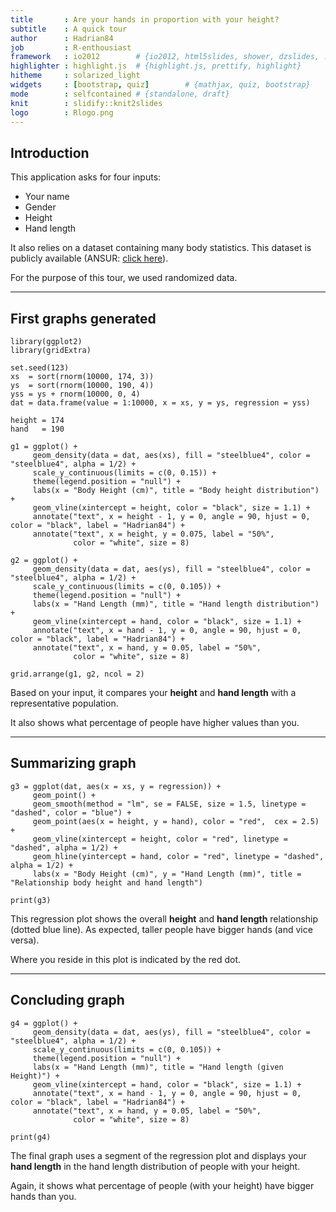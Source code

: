 ```yaml
---
title       : Are your hands in proportion with your height?
subtitle    : A quick tour
author      : Hadrian84
job         : R-enthousiast
framework   : io2012        # {io2012, html5slides, shower, dzslides, ...}
highlighter : highlight.js  # {highlight.js, prettify, highlight}
hitheme     : solarized_light 
widgets     : [bootstrap, quiz]        # {mathjax, quiz, bootstrap}
mode        : selfcontained # {standalone, draft}
knit        : slidify::knit2slides
logo        : Rlogo.png
---
```


## Introduction

This application asks for four inputs:

- Your name
- Gender
- Height
- Hand length 

It also relies on a dataset containing many body statistics. This dataset is publicly available (ANSUR: [click here](http://mreed.umtri.umich.edu/mreed/downloads.html#ansur)).

For the purpose of this tour, we used randomized data.

---

## First graphs generated

```{r, echo = FALSE, fig.height = 5, fig.align = 'left'}
library(ggplot2)
library(gridExtra)

set.seed(123)
xs  = sort(rnorm(10000, 174, 3))
ys  = sort(rnorm(10000, 190, 4))
yss = ys + rnorm(10000, 0, 4)
dat = data.frame(value = 1:10000, x = xs, y = ys, regression = yss)

height = 174
hand   = 190

g1 = ggplot() +
     geom_density(data = dat, aes(xs), fill = "steelblue4", color = "steelblue4", alpha = 1/2) +
     scale_y_continuous(limits = c(0, 0.15)) +
     theme(legend.position = "null") +
     labs(x = "Body Height (cm)", title = "Body height distribution") +
     geom_vline(xintercept = height, color = "black", size = 1.1) +
     annotate("text", x = height - 1, y = 0, angle = 90, hjust = 0, color = "black", label = "Hadrian84") +
     annotate("text", x = height, y = 0.075, label = "50%", 
              color = "white", size = 8)     

g2 = ggplot() +
     geom_density(data = dat, aes(ys), fill = "steelblue4", color = "steelblue4", alpha = 1/2) +
     scale_y_continuous(limits = c(0, 0.105)) +
     theme(legend.position = "null") +
     labs(x = "Hand Length (mm)", title = "Hand length distribution") +
     geom_vline(xintercept = hand, color = "black", size = 1.1) +
     annotate("text", x = hand - 1, y = 0, angle = 90, hjust = 0, color = "black", label = "Hadrian84") +
     annotate("text", x = hand, y = 0.05, label = "50%", 
              color = "white", size = 8)     

grid.arrange(g1, g2, ncol = 2)

```

Based on your input, it compares your **height** and **hand length** with a representative population. 

It also shows what percentage of people have higher values than you.

--- 

## Summarizing graph

```{r, echo = FALSE, fig.height = 5, fig.align = "left"}
g3 = ggplot(dat, aes(x = xs, y = regression)) +
     geom_point() +
     geom_smooth(method = "lm", se = FALSE, size = 1.5, linetype = "dashed", color = "blue") +
     geom_point(aes(x = height, y = hand), color = "red",  cex = 2.5) +
     geom_vline(xintercept = height, color = "red", linetype = "dashed", alpha = 1/2) +
     geom_hline(yintercept = hand, color = "red", linetype = "dashed", alpha = 1/2) +
     labs(x = "Body Height (cm)", y = "Hand Length (mm)", title = "Relationship body height and hand length")

print(g3)
```

This regression plot shows the overall **height** and **hand length** relationship (dotted blue line). As expected, taller people have bigger hands (and vice versa). 

Where you reside in this plot is indicated by the red dot.

--- 

## Concluding graph

```{r, echo = FALSE, fig.height = 5, fig.align = "left"}
g4 = ggplot() +
     geom_density(data = dat, aes(ys), fill = "steelblue4", color = "steelblue4", alpha = 1/2) +
     scale_y_continuous(limits = c(0, 0.105)) +
     theme(legend.position = "null") +
     labs(x = "Hand Length (mm)", title = "Hand length (given Height)") +
     geom_vline(xintercept = hand, color = "black", size = 1.1) +
     annotate("text", x = hand - 1, y = 0, angle = 90, hjust = 0, color = "black", label = "Hadrian84") +
     annotate("text", x = hand, y = 0.05, label = "50%", 
              color = "white", size = 8)  

print(g4)
```

The final graph uses a segment of the regression plot and displays your **hand length** in the hand length distribution of people with your height. 

Again, it shows what percentage of people (with your height) have bigger hands than you.